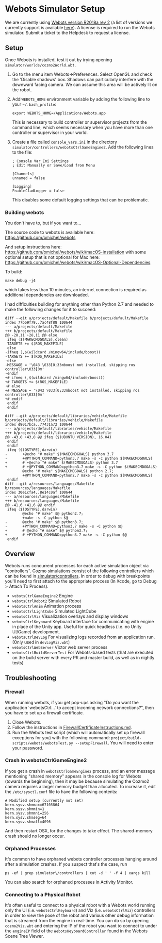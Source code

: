 # Webots Simulator Setup

We are currently using [Webots version R2018a rev 2](https://cyberbotics.com/archive/mac/webots-R2018a-rev2.dmg) (a list of versions we currently support is available [here](supportedWebotsVersions.txt)). A license is required to run the Webots simulator. Submit a ticket to the Helpdesk to request a license. 

## Setup

Once Webots is installed, test it out by trying opening `simulator/worlds/cozmo2World.wbt`.

1. Go to the menu item Webots->Preferences. Select OpenGL and check the 'Disable shadows' box. Shadows can particularly interfere with the downward facing camera. We can assume this area will be actively lit on the robot.

1. Add `WEBOTS_HOME` environment variable by adding the following line to your `~/.bash_profile`:

    ```
    export WEBOTS_HOME=/Applications/Webots.app
    ```

    This is necessary to build controller or supervisor projects from the command line, which seems necessary when you have more than one controller or supervisor in your world.

1. Create a file called `console_vars.ini` in the directory `simulator/controllers/webotsCtrlGameEngine2`. Add the following lines to the file:

    ```
    ; Console Var Ini Settings
    ; Edit Manually or Save/Load from Menu
    
    [Channels]
    unnamed = false
    
    [Logging]
    EnableCladLogger = false
    ```

    This disables some default logging settings that can be problematic.

### Building webots

You don't have to, but if you want to...

The source code to webots is available here: https://github.com/omichel/webots

And setup instructions here: https://github.com/omichel/webots/wiki/macOS-installation
with some optional setup that is not optional for Mac here: https://github.com/omichel/webots/wiki/macOS-Optional-Dependencies

To build:

```
make debug -j4
```

which takes less than 10 minutes, an internet connection is required as additional dependencies are downloaded.

I had difficulties building for anything other than Python 2.7 and needed to make the following changes for it to succeed:

```
diff --git a/projects/default/Makefile b/projects/default/Makefile
index 77b59f79..7ac48f88 100644
--- a/projects/default/Makefile
+++ b/projects/default/Makefile
@@ -28,11 +28,11 @@ else
 ifeq ($(MAKECMDGOALS),clean)
 TARGETS += $(ROS_MAKEFILE)
 else
-ifneq (,$(wildcard /mingw64/include/boost))
-TARGETS += $(ROS_MAKEFILE)
-else
-MESSAGE = '\043 \033[0;33mboost not installed, skipping ros controller\033[0m'
-endif
+# ifneq (,$(wildcard /mingw64/include/boost))
+# TARGETS += $(ROS_MAKEFILE)
+# else
+# MESSAGE = '\043 \033[0;33mboost not installed, skipping ros controller\033[0m'
+# endif
 endif
 endif
 
diff --git a/projects/default/libraries/vehicle/Makefile b/projects/default/libraries/vehicle/Makefile
index d8017bca..77431a72 100644
--- a/projects/default/libraries/vehicle/Makefile
+++ b/projects/default/libraries/vehicle/Makefile
@@ -43,8 +43,8 @@ ifeq ($(UBUNTU_VERSION), 16.04)
 endif
 endif
 ifeq ($(OSTYPE),darwin)
-       +@echo "# make" $(MAKECMDGOALS) python 3.7
-       +@PYTHON_COMMAND=python3.7 make -s -C python $(MAKECMDGOALS)
+       # +@echo "# make" $(MAKECMDGOALS) python 3.7
+       # +@PYTHON_COMMAND=python3.7 make -s -C python $(MAKECMDGOALS)
        @echo "# make" $(MAKECMDGOALS) python 2.7;
        +@PYTHON_COMMAND=python2.7 make -s -C python $(MAKECMDGOALS)
 endif
diff --git a/resources/languages/Makefile b/resources/languages/Makefile
index 30e1cfa4..8e14c0af 100644
--- a/resources/languages/Makefile
+++ b/resources/languages/Makefile
@@ -41,6 +41,6 @@ endif
 ifeq ($(OSTYPE),darwin)
        @echo "# make" $@ python2.7;
        +make -s -C python $@
-       @echo "# make" $@ python3.7;
-       +PYTHON_COMMAND=python3.7 make -s -C python $@
+       # @echo "# make" $@ python3.7;
+       # +PYTHON_COMMAND=python3.7 make -s -C python $@
 endif
```

## Overview

Webots runs concurrent processes for each active simulation object via "controllers". Cozmo simulations consist of the following controllers which can be found in [simulator/controllers](./controllers). In order to debug with breakpoints you'll need to first attach to the appropriate process (In Xcode, go to Debug > Attach To Process).

* `webotsCtrlGameEngine2` Engine
* `webotsCtrlRobot2` Simulated Robot
* `webotsCtrlAnim` Animation process
* `webotsCtrlLightCube` Simulated LightCube
* `webotsCtrlViz` Visualization overlays and display windows
* `webotsCtrlKeyboard` Keyboard interface for communicating with engine in place of the Unity app. Useful for quick headless (i.e. no Unity UI/Game) development.
* `webotsCtrlDevLog` For visualizing logs recorded from an application run. (Only used in `devLogViz.wbt`)
* `webotsCtrlWebServer` Victor web server process
* `webotsCtrlBuildServerTest` For Webots-based tests (that are executed on the build server with every PR and master build, as well as in nightly tests)

## Troubleshooting

### Firewall

When running webots, if you get pop-ups asking "Do you want the application 'webotsCtrl...' to accept incoming network connections?", then you have to set up a firewall certificate.

1. Close Webots.
1. Follow the instructions in [FirewallCertificateInstructions.md](/project/build-scripts/webots/FirewallCertificateInstructions.md).
1. Run the Webots test script (which will automatically set up firewall exceptions for you) with the following command: `project/build-scripts/webots/webotsTest.py --setupFirewall`. You will need to enter your password.

### Crash in webotsCtrlGameEngine2

If you get a crash in  `webotsCtrlGameEngine2` process, and an error message mentioning "shared memory" appears in the console log for Webots (towards the beginning), then it may be because simulating the Cozmo2 camera requires a larger memory budget than allocated. To increase it, edit the `/etc/sysctl.conf` file to have the following contents:

```
# Modified setup (currently not set)
kern.sysv.shmmax=67108864
kern.sysv.shmmin=1
kern.sysv.shmmni=256
kern.sysv.shmseg=64
kern.sysv.shmall=4096
```

And then restart OSX, for the changes to take effect. The shared-memory crash should no longer occur.

### Orphaned Processes

It's common to have orphaned webots controller processes hanging around after a simulation crashes. If you suspect that's the case, run

```
ps -ef | grep simulator\/controllers | cut -d ' ' -f 4 | xargs kill
```
 
You can also search for orphaned processes in Activity Monitor.

### Connecting to a Physical Robot

It's often useful to connect to a physical robot with a Webots world running only the UI (i.e. `webotsCtrlKeyboard`) and Viz (i.e. `webotsCtrlViz`) controllers in order to view the pose of the robot and various other debug information that is streamed from the engine in real-time. You can do so by opening  `cozmo2Viz.wbt` and entering the IP of the robot you want to connect to under the `engineIP` field of the `WebotsKeyboardController` found in the Webots Scene Tree Viewer.

